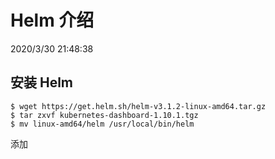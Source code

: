 # Helm 介绍 #
2020/3/30 21:48:38 
## 安装 Helm ##
    $ wget https://get.helm.sh/helm-v3.1.2-linux-amd64.tar.gz
    $ tar zxvf kubernetes-dashboard-1.10.1.tgz
    $ mv linux-amd64/helm /usr/local/bin/helm
    
添加 